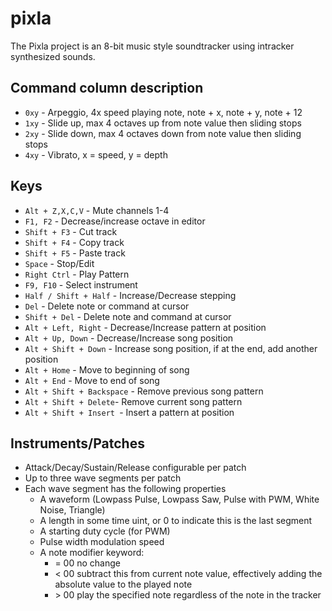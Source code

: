 # pixla

The Pixla project is an 8-bit music style soundtracker using intracker synthesized sounds.

## Command column description

- `0xy` - Arpeggio, 4x speed playing note, note + x, note + y, note + 12
- `1xy` - Slide up, max 4 octaves up from note value then sliding stops
- `2xy` - Slide down, max 4 octaves down from note value then sliding stops
- `4xy` - Vibrato, x = speed, y = depth

## Keys
- `Alt + Z,X,C,V` - Mute channels 1-4
- `F1, F2` - Decrease/increase octave in editor
- `Shift + F3` - Cut track
- `Shift + F4` - Copy track
- `Shift + F5` - Paste track
- `Space` - Stop/Edit
- `Right Ctrl` - Play Pattern
- `F9, F10` - Select instrument
- `Half / Shift + Half` - Increase/Decrease stepping
- `Del` - Delete note or command at cursor
- `Shift + Del` - Delete note and command at cursor
- `Alt + Left, Right` - Decrease/Increase pattern at position
- `Alt + Up, Down` - Decrease/Increase song position
- `Alt + Shift + Down` - Increase song position, if at the end, add another position
- `Alt + Home` - Move to beginning of song
- `Alt + End` - Move to end of song
- `Alt + Shift + Backspace` - Remove previous song pattern
- `Alt + Shift + Delete`- Remove current song pattern
- `Alt + Shift + Insert `- Insert a pattern at position

## Instruments/Patches
- Attack/Decay/Sustain/Release configurable per patch
- Up to three wave segments per patch
- Each wave segment has the following properties
  - A waveform (Lowpass Pulse, Lowpass Saw, Pulse with PWM, White Noise, Triangle)
  - A length in some time uint, or 0 to indicate this is the last segment
  - A starting duty cycle (for PWM)
  - Pulse width modulation speed
  - A note modifier keyword:
    - = 00 no change
    - < 00 subtract this from current note value, effectively adding the absolute value to the played note
    - \> 00 play the specified note regardless of the note in the tracker

